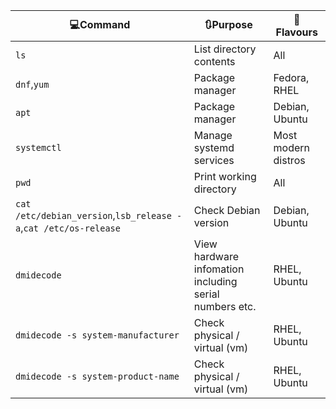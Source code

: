 |💻Command     |🔃Purpose                          |🐧Flavours         |
|-------------|----------------------------------|------------------|
| `ls`        | List directory contents          | All              |
| `dnf`,`yum` | Package manager                  | Fedora, RHEL     |
| `apt`       | Package manager                  | Debian, Ubuntu   |
| `systemctl` | Manage systemd services          | Most modern distros |
| `pwd` | Print working directory         | All |
| `cat /etc/debian_version`,`lsb_release -a`,`cat /etc/os-release` | Check Debian version        | Debian, Ubuntu |
| `dmidecode` | View hardware infomation including serial numbers etc. | RHEL, Ubuntu |
| `dmidecode -s system-manufacturer` | Check physical / virtual (vm) | RHEL, Ubuntu |
| `dmidecode -s system-product-name` | Check physical / virtual (vm) | RHEL, Ubuntu | 
